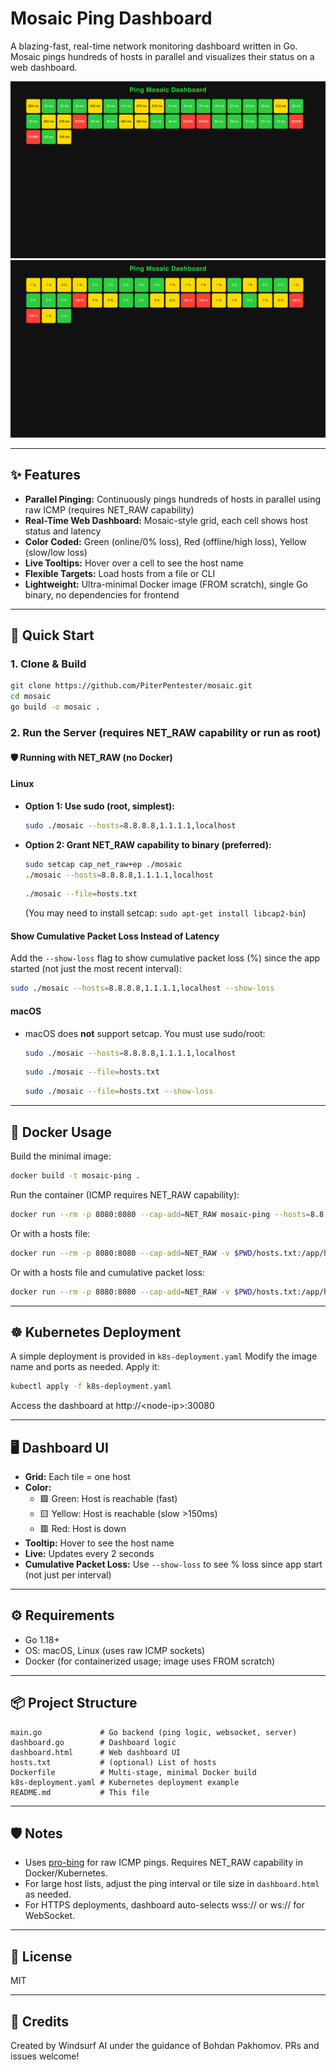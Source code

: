 # Mosaic Ping Dashboard

A blazing-fast, real-time network monitoring dashboard written in Go. Mosaic pings hundreds of hosts in parallel and visualizes their status on a web dashboard.

![Mosaic Dashboard Screenshot](demo.png)
![Mosaic Dashboard Screenshot Loss](demo_loss.png)

---

## ✨ Features
- **Parallel Pinging:** Continuously pings hundreds of hosts in parallel using raw ICMP (requires NET_RAW capability)
- **Real-Time Web Dashboard:** Mosaic-style grid, each cell shows host status and latency
- **Color Coded:** Green (online/0% loss), Red (offline/high loss), Yellow (slow/low loss)
- **Live Tooltips:** Hover over a cell to see the host name
- **Flexible Targets:** Load hosts from a file or CLI
- **Lightweight:** Ultra-minimal Docker image (FROM scratch), single Go binary, no dependencies for frontend

---

## 🚀 Quick Start

### 1. Clone & Build
```bash
git clone https://github.com/PiterPentester/mosaic.git
cd mosaic
go build -o mosaic .
```

### 2. Run the Server (requires NET_RAW capability or run as root)
#### 🛡️ Running with NET_RAW (no Docker)

#### Linux
- **Option 1: Use sudo (root, simplest):**
  ```bash
  sudo ./mosaic --hosts=8.8.8.8,1.1.1.1,localhost
  ```
- **Option 2: Grant NET_RAW capability to binary (preferred):**
  ```bash
  sudo setcap cap_net_raw+ep ./mosaic
  ./mosaic --hosts=8.8.8.8,1.1.1.1,localhost
  ```
  ```bash
  ./mosaic --file=hosts.txt
  ```
  (You may need to install setcap: `sudo apt-get install libcap2-bin`)

#### Show Cumulative Packet Loss Instead of Latency
Add the `--show-loss` flag to show cumulative packet loss (%) since the app started (not just the most recent interval):
```bash
sudo ./mosaic --hosts=8.8.8.8,1.1.1.1,localhost --show-loss
```

#### macOS
- macOS does **not** support setcap. You must use sudo/root:
  ```bash
  sudo ./mosaic --hosts=8.8.8.8,1.1.1.1,localhost
  ```
  ```bash
  sudo ./mosaic --file=hosts.txt
  ```
  ```bash
  sudo ./mosaic --file=hosts.txt --show-loss
  ```

---

## 🐳 Docker Usage

Build the minimal image:
```bash
docker build -t mosaic-ping .
```

Run the container (ICMP requires NET_RAW capability):
```bash
docker run --rm -p 8080:8080 --cap-add=NET_RAW mosaic-ping --hosts=8.8.8.8,1.1.1.1,localhost
```

Or with a hosts file:
```bash
docker run --rm -p 8080:8080 --cap-add=NET_RAW -v $PWD/hosts.txt:/app/hosts.txt mosaic-ping --file=hosts.txt
```

Or with a hosts file and cumulative packet loss:
```bash
docker run --rm -p 8080:8080 --cap-add=NET_RAW -v $PWD/hosts.txt:/app/hosts.txt mosaic-ping --file=hosts.txt --show-loss
```

---

## ☸️ Kubernetes Deployment

A simple deployment is provided in `k8s-deployment.yaml`
Modify the image name and ports as needed.
Apply it:
```bash
kubectl apply -f k8s-deployment.yaml
```
Access the dashboard at http://\<node-ip\>:30080

---

## 🖥️ Dashboard UI
- **Grid:** Each tile = one host
- **Color:**
  - 🟩 Green: Host is reachable (fast)
  - 🟨 Yellow: Host is reachable (slow >150ms)
  - 🟥 Red: Host is down
- **Tooltip:** Hover to see the host name
- **Live:** Updates every 2 seconds
- **Cumulative Packet Loss:** Use `--show-loss` to see % loss since app start (not just per interval)

---

## ⚙️ Requirements
- Go 1.18+
- OS: macOS, Linux (uses raw ICMP sockets)
- Docker (for containerized usage; image uses FROM scratch)

---

## 📦 Project Structure
```
main.go             # Go backend (ping logic, websocket, server)
dashboard.go        # Dashboard logic
dashboard.html      # Web dashboard UI
hosts.txt           # (optional) List of hosts
Dockerfile          # Multi-stage, minimal Docker build
k8s-deployment.yaml # Kubernetes deployment example
README.md           # This file
```

---

## 🛡️ Notes
- Uses [pro-bing](https://github.com/prometheus-community/pro-bing) for raw ICMP pings. Requires NET_RAW capability in Docker/Kubernetes.
- For large host lists, adjust the ping interval or tile size in `dashboard.html` as needed.
- For HTTPS deployments, dashboard auto-selects wss:// or ws:// for WebSocket.

---

## 📄 License
MIT

---

## 🙌 Credits
Created by Windsurf AI under the guidance of Bohdan Pakhomov. PRs and issues welcome!

